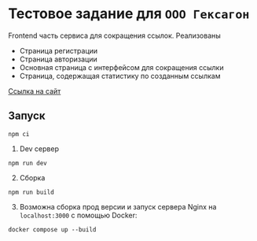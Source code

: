 # Тестовое задание для `ООО Гексагон`

Frontend часть сервиса для сокращения ссылок. Реализованы

- Страница регистрации
- Страница авторизации
- Основная страница с интерфейсом для сокращения ссылки
- Страница, содержащая статистику по созданным ссылкам

[Ссылка на сайт](https://hexagon.test.nomoredomainsrocks.ru/)

## Запуск

```
npm ci
```

1. Dev сервер

```
npm run dev
```

2. Сборка

```
npm run build
```

3. Возможна сборка прод версии и запуск сервера Nginx на `localhost:3000` с помощью Docker:

```
docker compose up --build
```

